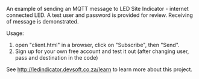 An example of sending an MQTT message to LED Site Indicator - internet connected LED.
A test user and password is provided for review. Receiving of message is demonstrated. 

Usage: 
1. open "client.html" in a browser, click on "Subscribe", then "Send". 
2. Sign up for your own free account and test it out (after changing user, pass and destination in the code)

See http://ledindicator.devsoft.co.za/learn to learn more about this project. 

